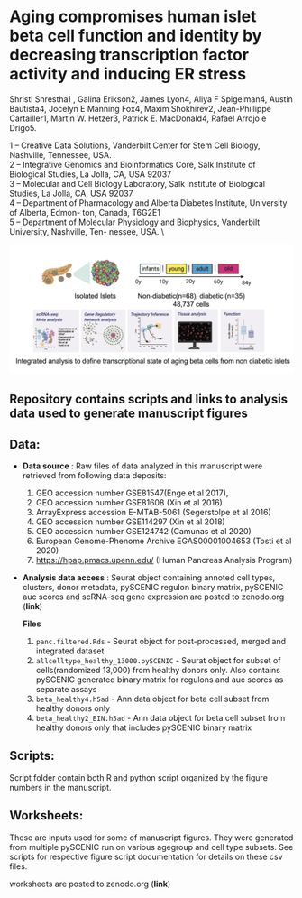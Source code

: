 # Aging compromises human islet beta cell function and identity by decreasing transcription factor activity and inducing ER stress

Shristi Shrestha1 , Galina Erikson2, James Lyon4, Aliya F Spigelman4, Austin Bautista4, Jocelyn E Manning Fox4, Maxim Shokhirev2, Jean-Phillippe Cartailler1, Martin W. Hetzer3, Patrick E. MacDonald4, Rafael Arrojo e Drigo5.

1 – Creative Data Solutions, Vanderbilt Center for Stem Cell Biology, Nashville, Tennessee, USA. \
2 – Integrative Genomics and Bioinformatics Core, Salk Institute of Biological Studies, La Jolla, CA, USA 92037 \
3 – Molecular and Cell Biology Laboratory, Salk Institute of Biological Studies, La Jolla, CA, USA 92037 \
4 – Department of Pharmacology and Alberta Diabetes Institute, University of Alberta, Edmon- ton, Canada, T6G2E1 \
5 – Department of Molecular Physiology and Biophysics, Vanderbilt University, Nashville, Ten- nessee, USA. \



![main_figure](main_figure.png)

## Repository contains scripts and links to analysis data used to generate manuscript figures

## Data:

* **Data source** : Raw files of data analyzed in this manuscript were retrieved from following data deposits:
  
  1. GEO accession number GSE81547(Enge et al 2017), 
  2. GEO accession number GSE81608 (Xin et al 2016) 
  3. ArrayExpress accession E-MTAB-5061 (Segerstolpe et al 2016)
  4. GEO accession number GSE114297 (Xin et al 2018) 
  5. GEO accession number GSE124742 (Camunas et al 2020)
  6. European Genome-Phenome Archive EGAS00001004653 (Tosti et al 2020)
  7. https://hpap.pmacs.upenn.edu/ (Human Pancreas Analysis Program)



* **Analysis data access** : Seurat object containing annoted cell types, clusters, donor metadata, pySCENIC regulon binary matrix, pySCENIC auc scores and scRNA-seq gene expression are posted to zenodo.org (**link**)

  **Files**

  1. `panc.filtered.Rds` - Seurat object for post-processed, merged and integrated dataset
  2. `allcelltype_healthy_13000.pySCENIC` - Seurat object for subset of cells(randomized 13,000) from healthy donors only. Also contains pySCENIC generated binary matrix for regulons and auc scores as separate assays
  3. `beta_healthy4.h5ad` - Ann data object for beta cell subset from healthy donors only
  4. `beta_healthy2_BIN.h5ad` - Ann data object for beta cell subset from healthy donors only that includes pySCENIC binary matrix

  

## Scripts:

Script folder contain both R and python script organized by the figure numbers in the manuscript.



## Worksheets:

These are inputs used for some of manuscript figures. They were generated from multiple pySCENIC run on various agegroup and cell type subsets. See scripts for respective figure script documentation for details on these csv files.

worksheets are posted to zenodo.org (**link**)







